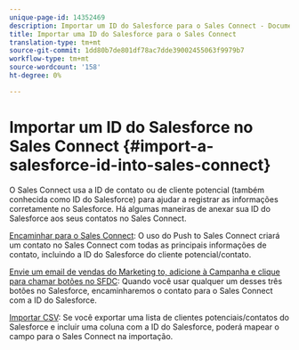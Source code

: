 ```yaml
---
unique-page-id: 14352469
description: Importar um ID do Salesforce para o Sales Connect - Documentos do Marketing - Documentação do produto
title: Importar uma ID do Salesforce para o Sales Connect
translation-type: tm+mt
source-git-commit: 1dd80b7de801df78ac7dde39002455063f9979b7
workflow-type: tm+mt
source-wordcount: '158'
ht-degree: 0%

---
```



# Importar um ID do Salesforce no Sales Connect {#import-a-salesforce-id-into-sales-connect}

O Sales Connect usa a ID de contato ou de cliente potencial (também conhecida como ID do Salesforce) para ajudar a registrar as informações corretamente no Salesforce. Há algumas maneiras de anexar sua ID do Salesforce aos seus contatos no Sales Connect.

[Encaminhar para o Sales Connect](/help/marketo/product-docs/marketo-sales-connect/crm/salesforce-customization/push-to-sales-connect.md): O uso do Push to Sales Connect criará um contato no Sales Connect com todas as principais informações de contato, incluindo a ID do Salesforce do cliente potencial/contato.

[Envie um email de vendas do Marketing to, adicione à Campanha e clique para chamar botões no SFDC](/help/marketo/product-docs/marketo-sales-connect/crm/salesforce-customization/how-to-install-sales-connect-buttons-in-salesforce.md): Quando você usar qualquer um desses três botões no Salesforce, encaminharemos o contato para o Sales Connect com a ID do Salesforce.

[Importar CSV](/help/marketo/product-docs/marketo-sales-connect/people/managing-contacts/import-contacts-via-csv.md): Se você exportar uma lista de clientes potenciais/contatos do Salesforce e incluir uma coluna com a ID do Salesforce, poderá mapear o campo para o Sales Connect na importação.
